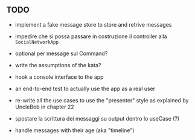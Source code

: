 ## TODO
* implement a fake message store to store and retrive messages
* impedire che si possa passare in costruzione il controller alla `SocialNetworkApp`
* optional per message sul Command?
  
* write the assumptions of the kata?
  
* hook a console interface to the app
* an end-to-end test to actually use the app as a real user

* re-write all the use cases to use the "presenter" style as explained by UncleBob in chapter 22
* spostare la scrittura dei messaggi su output dentro lo useCase (?)
* handle messages with their age (aka "timeline")
